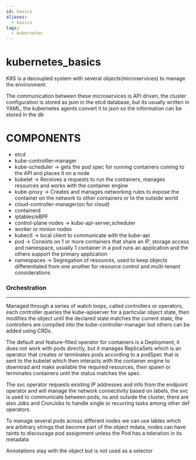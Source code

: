 ```yaml
---
id: basics
aliases:
  - basics
tags:
  - kubernetes
---
```


# kubernetes_basics
K8S is a decoupled system with several objects(microservices) to manage the environment.

The communication between these microservices is API driven, the cluster configuration is stored as json in the etcd database, but its usually written in YAML, the kubernetes agents convert it to json so the information can be stored in the db

# COMPONENTS

- etcd
- kube-controlller-manager
- kube-scheduler → gets the pod spec for running containers coming to the API and places it on a node
- kubelet → Receives a requests to run the containers, manages resources and works with the container engine
- kube-proxy → Creates and manages networking rules to expose the container on the network to other containers or to the outside world
- cloud-controller-manager(on for cloud)
- containerd
- iptables/eBPF
- control-plane nodes → kube-api-server,scheduler
- worker or minion nodes
- kubectl → local client to communicate with the kube-api
- pod → Consists on 1 or more containers that share an IP, storage access and namespace, usually 1 container in a pod runs an application and the others support the primary application
- namespaces → Segregation of resources, used to keep objects differentiated from one another for resource control and multi-tenant considerations

### Orchestration

---

Managed through a series of watch loops, called controllers or operators, each controller queries the kube-apiserver for a particular object state, then modifies the object until the declared state matches the current state, the controllers are compiled into the kube-controller-manager but others can be added using CRDs.

The default and feature-filled operator for containers is a Deployment, it does not work with pods directly, but it manages ReplicaSets which is an operator that creates or terminates pods according to a podSpec that is sent to the kubelet which then interacts with the container engine to download and make available the required resources, then spawn or terminates containers until the status matches the spec.

The svc operator requests existing IP addresses and info from the endpoint operator and will manage the network connectivity based on labels, the svc is used to communicate between pods, ns and outside the cluster, there are also Jobs and CronJobs to handle single or recurring tasks among other def operators.

To manage several pods across different nodes we can use lables which are arbitrary strings that become part of the object mdata, nodes can have taints to discourage pod assignment unless the Pod has a toleration in its metadata

Annotations stay with the object but is not used as a selector
